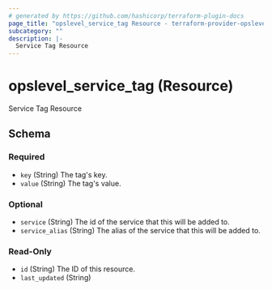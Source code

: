 ```yaml
---
# generated by https://github.com/hashicorp/terraform-plugin-docs
page_title: "opslevel_service_tag Resource - terraform-provider-opslevel"
subcategory: ""
description: |-
  Service Tag Resource
---
```


# opslevel_service_tag (Resource)

Service Tag Resource



<!-- schema generated by tfplugindocs -->
## Schema

### Required

- `key` (String) The tag's key.
- `value` (String) The tag's value.

### Optional

- `service` (String) The id of the service that this will be added to.
- `service_alias` (String) The alias of the service that this will be added to.

### Read-Only

- `id` (String) The ID of this resource.
- `last_updated` (String)


